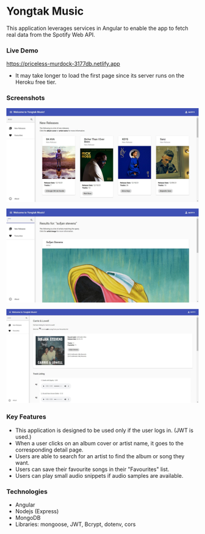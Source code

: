 # Yongtak Music

This application leverages services in Angular to enable the app to fetch real data from the Spotify Web API.

### Live Demo

https://priceless-murdock-3177db.netlify.app

- It may take longer to load the first page since its server runs on the Heroku free tier.

### Screenshots

![Screenshot1](Screenshots/Screenshot1.JPG)

![Screenshot2](Screenshots/Screenshot2.JPG)

![Screenshot3](Screenshots/Screenshot3.JPG)

### Key Features

- This application is designed to be used only if the user logs in. (JWT is used.)
- When a user clicks on an album cover or artist name, it goes to the corresponding detail page.
- Users are able to search for an artist to find the album or song they want.
- Users can save their favourite songs in their "Favourites" list.
- Users can play small audio snippets if audio samples are available.

### Technologies

- Angular
- Nodejs (Express)
- MongoDB
- Libraries: mongoose, JWT, Bcrypt, dotenv, cors

